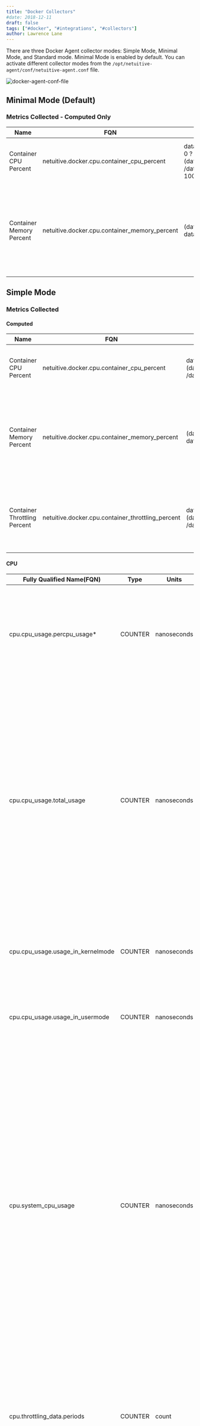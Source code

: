 ```yaml
---
title: "Docker Collectors"
#date: 2018-12-11
draft: false
tags: ["#docker", "#integrations", "#collectors"]
author: Lawrence Lane
---
```

There are three Docker Agent collector modes: Simple Mode, Minimal Mode, and Standard mode. Minimal Mode is enabled by default. You can activate different collector modes from the `/opt/netuitive-agent/conf/netuitive-agent.conf` file.

![docker-agent-conf-file](/images/docker-collectors/docker-agent-conf-file.png)

## Minimal Mode (Default)

### Metrics Collected - Computed Only

| Name                     | FQN                                           | Computation                                                                                                                         | Units   | Min | Max | BASE | CORR | Description                                                                                            |
|--------------------------|-----------------------------------------------|-------------------------------------------------------------------------------------------------------------------------------------|---------|-----|-----|------|------|--------------------------------------------------------------------------------------------------------|
| Container CPU Percent    | netuitive.docker.cpu.container_cpu_percent    | data[‘cpu.system_cpu_usage’].actual == 0 ? 0 :(data[‘cpu.cpu_usage.total_usage’].actual /data[‘cpu.system_cpu_usage’].actual) * 100 | percent | 0   | 100 | yes  | yes  | The percentage of total CPU being used by the container.                                               |
| Container Memory Percent | netuitive.docker.cpu.container_memory_percent | (data[‘memory.usage’].actual / data[‘memory.limit’].actual) * 100                                                                   | percent | 0   | 100 | yes  | yes  | The amount of memory in use by the container, expressed as a percentage of the memory available to it. |

## Simple Mode

### Metrics Collected

#### Computed
| Name                         | FQN                                               | Computation                                                                                                                                                   | Units   | Min | Max | BASE | CORR | Description                                                                                            |
|------------------------------|---------------------------------------------------|---------------------------------------------------------------------------------------------------------------------------------------------------------------|---------|-----|-----|------|------|--------------------------------------------------------------------------------------------------------|
| Container CPU Percent        | netuitive.docker.cpu.container_cpu_percent        | data[‘cpu.system_cpu_usage’].actual == 0 ? 0 :(data[‘cpu.cpu_usage.total_usage’].actual /data[‘cpu.system_cpu_usage’].actual) * 100                           | percent | 0   | 100 | yes  | yes  | The percentage of total CPU being used by the container.                                               |
| Container Memory Percent     | netuitive.docker.cpu.container_memory_percent     | (data[‘memory.usage’].actual / data[‘memory.limit’].actual) * 100                                                                                             | percent | 0   | 100 | yes  | yes  | The amount of memory in use by the container, expressed as a percentage of the memory available to it. |
| Container Throttling Percent | netuitive.docker.cpu.container_throttling_percent | data[‘cpu.throttling_data.periods’].actual == 0 ? 0 :(data[‘cpu.throttling_data.throttled_periods’].actual /data[‘cpu.throttling_data.periods’].actual) * 100 | percent | 0   | 100 | yes  | yes  | The percentage of periods that the container spent having its CPU usage throttled.                     |

#### CPU

| Fully Qualified Name(FQN) | Type | Units | Statistic* | BASE | CORR | Description |
|---------------------------------------|---------|-------------|------------|------|------|-------------------------------------------------------------------------------------------------------------------------------------------------------------------------------------------------------------------------------------------------------------------------------------------------------------------------------------------------------------------------------------------------------------------------------------------------------------------------------------------|
| cpu.cpu_usage.percpu_usage* | COUNTER | nanoseconds |  | yes | no | Each CPU has a separate metric which tracks the number of nanoseconds that that specific CPU has been used since the container was started. |
| cpu.cpu_usage.total_usage | COUNTER | nanoseconds |  | yes | no | This metric is the sum of all of the per-CPU usage metrics. Thus, it represents the total number of nanoseconds that all CPUs have been in use since the container was started. It is important to bear in mind that there could be overlap. In other words, if this metric shows 10 seconds of CPU usage, it could be that both CPUs were busy for the same 5 seconds of time. |
| cpu.cpu_usage.usage_in_kernelmode | COUNTER | nanoseconds |  | yes | no | This is the number of nanoseconds of total_usage that was spent on kernel (OS) level threads. |
| cpu.cpu_usage.usage_in_usermode | COUNTER | nanoseconds |  | yes | no | This is the number of nanoseconds of total_usage that was spent on user threads. |
| cpu.system_cpu_usage | COUNTER | nanoseconds |  | yes | no | This metric is a little confusing, as it is the number of nanseconds used by the host since the host started; however, it is the sum of all CPU metrics, including idle, so it should be increasing at a constant rate. Put another way, when doing the deltas between intervals, the value should always be equal to the interval length times the number of CPUs. In practice, the number is always a bit less than this and experiences variations, possibly due to measurement error. |
| cpu.throttling_data.periods | COUNTER | count |  | yes | no | The number of “periods” during which the CPU for the container could have been thottled. If throttling is not enabled for the container, this value will always be 0. |
| cpu.throttling_data.throttled_periods | COUNTER | count |  | no | no | The number of “periods” during which the CPU for the container actuallywas thottled. If throttling is not enabled for the container, this value will always be 0. In all cases, this value will be less than or equal to the periods metric. |
| cpu.throttling_data.throttled_time | COUNTER | count |  | no | no | “The amount of time in nanoseconds taht the container has spent being throttled.” |

#### Memory

| Fully Qualified Name(FQN) | Type | Units | Statistic* | BASE | CORR | Description |
|----------------------------------|---------|-------|------------|------|------|-------------------------------------------------------------|
| memory.limit | GAUGE | bytes | average | no | no | The total amount of memory available to the container. |
| memory.max_usage | GAUGE | bytes | average | no | no | The maxiumum amount of memory the container has ever used. |
| memory.stats.active_anon | GAUGE | bytes | average | no | no | The amount of anonymous memory that has been identified as active and by the kernel. “Anonymous” memory is the memory that is not linked to disk pages. |
| memory.stats.active_file | GAUGE | bytes | average | no | no | Part of cache memory. Cache = active_file + inactive_file + tmpfs.  |
| memory.stats.inactive_anon | GAUGE | bytes | average | no | no |The amount of anonymous memory that has been identified as inactive and by the kernel. “Anonymous” memory is the memory that is not linked to disk pages.|
| memory.stats.inactive_file | GAUGE | bytes | average | no | no | Part of cache memory. Cache = active_file + inactive_file + tmpfs.  |
| memory.stats.mapped_file | GAUGE | bytes | average | no | no | 	Indicates the amount of memory mapped by the processes in the control group. It doesn’t give you information about how much memory is used; it rather tells you how it is used. |
| memory.stats.total_active_anon | GAUGE | bytes | average | yes | no | The total amount of anonymous memory that has been identified as active and by the kernel. “Anonymous” memory is the memory that is not linked to disk pages.|
| memory.stats.total_active_file | GAUGE | bytes | average | no | no | Part of cache memory. Cache = active_file + inactive_file + tmpfs. |
| memory.stats_total_cache | GAUGE | bytes | average | no | no | The amount of memory used by the processes of this control group that can be associated precisely with a block on a block device. |
| memory.stats.total_inactive_anon | GAUGE | bytes | average | no | no | The total amount of anonymous memory that has been identified as inactive and by the kernel. “Anonymous” memory is the memory that is not linked to disk pages.|
| memory.stats.total_inactive_file | GAUGE | bytes | average | no | no | Part of cache memory. Cache = active_file + inactive_file + tmpfs. |
| memory.stats.total_mapped_file | GAUGE | bytes | average | no | no | The total amount of memory mapped by the processes in the control group.|
| memory.stats.total_pgpgin | COUNTER | bytes | count | yes | no | Total number of charging events. |
| memory.stats.total_pgpgout | COUNTER | bytes | count | yes | no | Total number of uncharging events. |
| memory.stats.total_rss | GAUGE | bytes | average | yes | no | The amount of memory that doesn’t correspond to anything on disk: stacks, heaps, and anonymous memory maps. |
| memory.stats.total_unevictable | GAUGE | bytes | average | no | no | The amount of memory that cannot be reclaimed; generally, it accounts for memory that has been “locked” with mlock. It is often used by crypto frameworks to make sure that secret keys and other sensitive material never gets swapped out to disk. |
| memory.usage | GAUGE | bytes | average | yes | no | The amount of memory currently being used by the container. |
| memory.stats.total_rss_huge | GAUGE | bytes | average | yes | no | The total amount of memory used by anonymous transparent hugepages.|
| memory.stats.total_writeback | GAUGE | bytes | average | yes | no | The total amount of file/anon cache memory queued for syncing to the disk |

#### Network

| Fully Qualified Name(FQN) | Units | Statistic* | BASE | CORR |
|---------------------------|-------|------------|------|------|
| network.eth0.rx_bytes | bytes | sum | yes | yes |
| network.eth0.rx_dropped | count | counter | no | no |
| network.eth0.rx_errors | count | counter | no | no |
## Standard Mode

See our [docker metrics][1] pages for a list of all metrics ingested by Standard Mode.

[1]: /integrations/docker/docker-metrics
